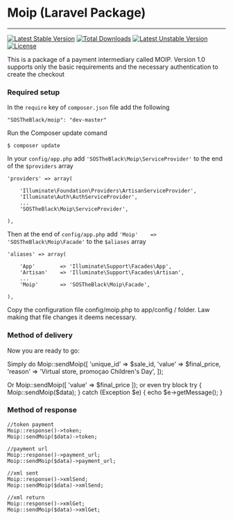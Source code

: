 # Moip (Laravel Package)
----------------------

[![Latest Stable Version](https://poser.pugx.org/SOSTheBlack/moip/v/stable.svg)](https://packagist.org/packages/SOSTheBlack/moip) [![Total Downloads](https://poser.pugx.org/SOSTheBlack/moip/downloads.svg)](https://packagist.org/packages/SOSTheBlack/moip) [![Latest Unstable Version](https://poser.pugx.org/SOSTheBlack/moip/v/unstable.svg)](https://packagist.org/packages/SOSTheBlack/moip) [![License](https://poser.pugx.org/SOSTheBlack/moip/license.svg)](https://packagist.org/packages/SOSTheBlack/moip)

This is a package of a payment intermediary called MOIP. 
Version 1.0 supports only the basic requirements and the necessary authentication to create the checkout

### Required setup

In the `require` key of `composer.json` file add the following

    "SOSTheBlack/moip": "dev-master"

Run the Composer update comand

    $ composer update

In your `config/app.php` add `'SOSTheBlack\Moip\ServiceProvider'` to the end of the `$providers` array

    'providers' => array(

        'Illuminate\Foundation\Providers\ArtisanServiceProvider',
        'Illuminate\Auth\AuthServiceProvider',
        ...
        'SOSTheBlack\Moip\ServiceProvider',

    ),

Then at the end of `config/app.php` add `'Moip'    => 'SOSTheBlack\Moip\Facade'` to the `$aliases` array

    'aliases' => array(

        'App'        => 'Illuminate\Support\Facades\App',
        'Artisan'    => 'Illuminate\Support\Facades\Artisan',
        ...
        'Moip'       => 'SOSTheBlack\Moip\Facade',

    ),

Copy the configuration file config/moip.php to app/config / folder. Law making that file changes it deems necessary.

### Method of delivery

Now you are ready to go:

Simply do
    Moip::sendMoip([
        'unique_id' => $sale_id,
        'value'     => $final_price,
        'reason'    => 'Virtual store, promoçao Children\'s Day',
    ]);

Or
    Moip::sendMoip([
        'value'     => $final_price
    ]);
or even try block
    try {
        Moip::sendMoip($data);
    } catch (Exception $e) {
        echo $e->getMessage();
    }

### Method of response

    //token payment
    Moip::response()->token;
    Moip::sendMoip($data)->token;

    //payment url
    Moip::response()->payment_url;
    Moip::sendMoip($data)->payment_url;

    //xml sent
    Moip::response()->xmlSend;
    Moip::sendMoip($data)->xmlSend;

    //xml return
    Moip::response()->xmlGet;
    Moip::sendMoip($data)->xmlGet;
